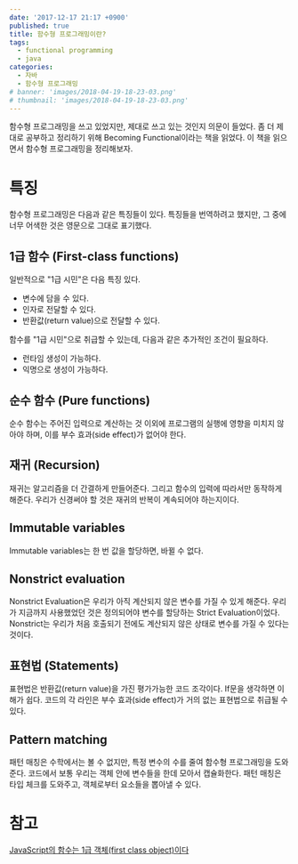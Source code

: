 ```yaml
---
date: '2017-12-17 21:17 +0900'
published: true 
title: 함수형 프로그래밍이란?
tags:
  - functional programming
  - java
categories:
  - 자바
  - 함수형 프로그래밍
# banner: 'images/2018-04-19-18-23-03.png'
# thumbnail: 'images/2018-04-19-18-23-03.png'
---
```

함수형 프로그래밍을 쓰고 있었지만, 제대로 쓰고 있는 것인지 의문이 들었다. 좀 더 제대로 공부하고 정리하기 위해 Becoming Functional이라는 책을 읽었다. 이 책을 읽으면서 함수형 프로그래밍을 정리해보자.

<!-- more -->
# 특징
함수형 프로그래밍은 다음과 같은 특징들이 있다. 특징들을 번역하려고 했지만, 그 중에 너무 어색한 것은 영문으로 그대로 표기했다.
## 1급 함수 (First-class functions)
일반적으로 "1급 시민"은 다음 특징 있다.
* 변수에 담을 수 있다.
* 인자로 전달할 수 있다.
* 반환값(return value)으로 전달할 수 있다.

함수를 "1급 시민"으로 취급할 수 있는데, 다음과 같은 추가적인 조건이 필요하다.
* 런타임 생성이 가능하다.
* 익명으로 생성이 가능하다.

## 순수 함수 (Pure functions)
순수 함수는 주어진 입력으로 계산하는 것 이외에 프로그램의 실행에 영향을 미치지 않아야 하며, 이를 부수 효과(side effect)가 없어야 한다.

## 재귀 (Recursion)
재귀는 알고리즘을 더 간결하게 만들어준다. 그리고 함수의 입력에 따라서만 동작하게 해준다. 우리가 신경써야 할 것은 재귀의 반복이 계속되어야 하는지이다.

## Immutable variables
Immutable variables는 한 번 값을 할당하면, 바뀔 수 없다.

## Nonstrict evaluation
Nonstrict Evaluation은 우리가 아직 계산되지 않은 변수를 가질 수 있게 해준다. 우리가 지금까지 사용했었던 것은 정의되어야 변수를 할당하는 Strict Evaluation이었다. Nonstrict는 우리가 처음 호출되기 전에도 계산되지 않은 상태로 변수를 가질 수 있다는 것이다. 

## 표현법 (Statements)
표현법은 반환값(return value)을 가진 평가가능한 코드 조각이다. If문을 생각하면 이해가 쉽다. 코드의 각 라인은 부수 효과(side effect)가 거의 없는 표현법으로 취급될 수 있다. 

## Pattern matching
패턴 매칭은 수학에서는 볼 수 없지만, 특정 변수의 수를 줄여 함수형 프로그래밍을 도와준다. 코드에서 보통 우리는 객체 안에 변수들을 한데 모아서 캡슐화한다. 패턴 매칭은 타입 체크를 도와주고, 객체로부터 요소들을 뽑아낼 수 있다.
 

# 참고
[JavaScript의 함수는 1급 객체(first class object)이다](https://bestalign.github.io/2015/10/18/first-class-object/)
